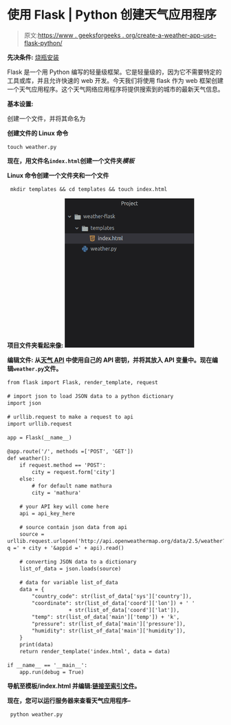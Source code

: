 # 使用 Flask | Python 创建天气应用程序

> 原文:[https://www . geeksforgeeks . org/create-a-weather-app-use-flask-python/](https://www.geeksforgeeks.org/create-a-weather-app-using-flask-python/)

**先决条件:** [烧瓶安装](https://www.geeksforgeeks.org/flask-creating-first-simple-application/)

Flask 是一个用 Python 编写的轻量级框架。它是轻量级的，因为它不需要特定的工具或库，并且允许快速的 web 开发。今天我们将使用 flask 作为 web 框架创建一个天气应用程序。这个天气网络应用程序将提供搜索到的城市的最新天气信息。

**基本设置:**

创建一个文件，并将其命名为

**创建文件的 Linux 命令**

```
touch weather.py 
```

**现在，用文件名`index.html`创建一个文件夹*模板***

**Linux 命令创建一个文件夹和一个文件**

```
 mkdir templates && cd templates && touch index.html 
```

**项目文件夹看起来像:
![](img/c7af3011f8bcbaf49e56883f75d81f2f.png)**

****编辑文件:**
从[天气 API](https://openweathermap.org/api) 中使用自己的 API 密钥，并将其放入 API 变量中。现在编辑`weather.py`文件。**

```
from flask import Flask, render_template, request

# import json to load JSON data to a python dictionary
import json

# urllib.request to make a request to api
import urllib.request

app = Flask(__name__)

@app.route('/', methods =['POST', 'GET'])
def weather():
    if request.method == 'POST':
        city = request.form['city']
    else:
        # for default name mathura
        city = 'mathura'

    # your API key will come here
    api = api_key_here

    # source contain json data from api
    source = urllib.request.urlopen('http://api.openweathermap.org/data/2.5/weather?q =' + city + '&appid =' + api).read()

    # converting JSON data to a dictionary
    list_of_data = json.loads(source)

    # data for variable list_of_data
    data = {
        "country_code": str(list_of_data['sys']['country']),
        "coordinate": str(list_of_data['coord']['lon']) + ' ' 
                    + str(list_of_data['coord']['lat']),
        "temp": str(list_of_data['main']['temp']) + 'k',
        "pressure": str(list_of_data['main']['pressure']),
        "humidity": str(list_of_data['main']['humidity']),
    }
    print(data)
    return render_template('index.html', data = data)

if __name__ == '__main__':
    app.run(debug = True)
```

**导航至模板/index.html 并编辑:[链接至索引文件](https://github.com/itsvinayak/weather-app/blob/master/weather-flask/templates/index.html)。**

**现在，您可以运行服务器来查看天气应用程序–**

```
 python weather.py 
```